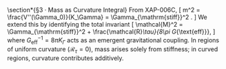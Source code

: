 \section*{§3 · Mass as Curvature Integral}
From XAP-006C,
\[
m^2 = \frac{V''(\Gamma_0)}{K_\Gamma} = \Gamma_{\mathrm{stiff}}^2 .
\]
We extend this by identifying the total invariant
\[
\mathcal{M}^2
= \Gamma_{\mathrm{stiff}}^2 + \frac{\mathcal{R}_\tau}{8\pi G_{\text{eff}}},
\]
where $G_{\text{eff}}^{-1}=8\pi K_\Gamma$ acts as an emergent gravitational coupling.
In regions of uniform curvature ($\mathcal{R}_\tau=0$), mass arises solely from stiffness; in curved regions, curvature contributes additively.
